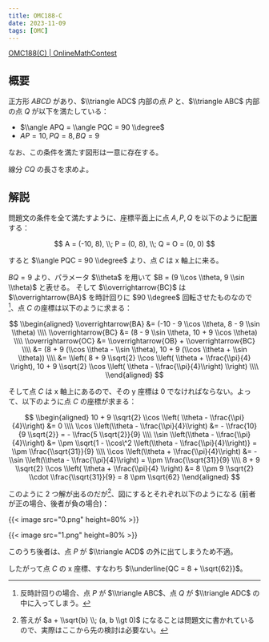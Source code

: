 ```yaml
---
title: OMC188-C
date: 2023-11-09
tags: [OMC]
---
```


[OMC188(C) | OnlineMathContest](https://onlinemathcontest.com/contests/omc188/tasks/1707)

## 概要

正方形 $ABCD$ があり、$\\triangle ADC$ 内部の点 $P$ と、$\\triangle ABC$ 内部の点 $Q$ が以下を満たしている：

- $\\angle APQ = \\angle PQC = 90 \\degree$
- $AP = 10, PQ = 8, BQ = 9$

なお、この条件を満たす図形は一意に存在する。

線分 $CQ$ の長さを求めよ。

## 解説

問題文の条件を全て満たすように、座標平面上に点 $A, P, Q$ を以下のように配置する：

$$
A = (-10, 8), \\; P = (0, 8), \\; Q = O = (0, 0)
$$

すると $\\angle PQC = 90 \\degree$ より、点 $C$ は x 軸上に来る。

$BQ = 9$ より、パラメータ $\\theta$ を用いて $B = (9 \\cos \\theta, 9 \\sin \\theta)$ と表せる。
そして $\\overrightarrow{BC}$ は $\\overrightarrow{BA}$ を時計回りに $90 \\degree$ 回転させたものなので[^1]、点 $C$ の座標は以下のように求まる：

[^1]: 反時計回りの場合、点 $P$ が $\\triangle ABC$、点 $Q$ が $\\triangle ADC$ の中に入ってしまう。

$$
\\begin{aligned}
\\overrightarrow{BA} &= (-10 - 9 \\cos \\theta, 8 - 9 \\sin \\theta) \\\\
\\overrightarrow{BC} &= (8 - 9 \\sin \\theta, 10 + 9 \\cos \\theta) \\\\
\\overrightarrow{OC} &= \\overrightarrow{OB} + \\overrightarrow{BC} \\\\
    &= (8 + 9 (\\cos \\theta - \\sin \\theta), 10 + 9 (\\cos \\theta + \\sin \\theta)) \\\\
    &= \\left(
        8 + 9 \\sqrt{2} \\cos \\left( \\theta + \\frac{\\pi}{4} \\right),
        10 + 9 \\sqrt{2} \\cos \\left( \\theta - \\frac{\\pi}{4}\\right)
        \\right) \\\\
\\end{aligned}
$$

そして点 $C$ は x 軸上にあるので、その y 座標は 0 でなければならない。よって、以下のように点 $C$ の座標が求まる：

$$
\\begin{aligned}
10 + 9 \\sqrt{2} \\cos \\left( \\theta - \\frac{\\pi}{4}\\right)
    &= 0 \\\\
\\cos \\left(\\theta - \\frac{\\pi}{4}\\right)
    &= - \\frac{10}{9 \\sqrt{2}}
    = - \\frac{5 \\sqrt{2}}{9} \\\\
\\sin \\left(\\theta - \\frac{\\pi}{4}\\right)
    &= \\pm \\sqrt{1 - \\cos\^2 \\left(\\theta - \\frac{\\pi}{4}\\right)}
    = \\pm \\frac{\\sqrt{31}}{9} \\\\
\\cos \\left(\\theta + \\frac{\\pi}{4}\\right)
    &= - \\sin \\left(\\theta - \\frac{\\pi}{4}\\right)
    = \\pm \\frac{\\sqrt{31}}{9} \\\\
8 + 9 \\sqrt{2} \\cos \\left( \\theta + \\frac{\\pi}{4} \\right)
    &= 8 \\pm 9 \\sqrt{2} \\cdot \\frac{\\sqrt{31}}{9}
    = 8 \\pm \\sqrt{62}
\\end{aligned}
$$

このように 2 つ解が出るのだが[^2]、図にするとそれぞれ以下のようになる (前者が正の場合、後者が負の場合)：

[^2]: 答えが $a + \\sqrt{b} \\; (a, b \\gt 0)$ になることは問題文に書かれているので、実際はここから先の検討は必要ない。

{{< image src="0.png" height=80% >}}

{{< image src="1.png" height=80% >}}

このうち後者は、点 $P$ が $\\triangle ACD$ の外に出てしまうため不適。

したがって点 $C$ の x 座標、すなわち $\\underline{QC = 8 + \\sqrt{62}}$。

